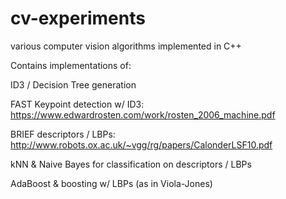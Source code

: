 # cv-experiments
various computer vision algorithms implemented in C++

Contains implementations of:

ID3 / Decision Tree generation

FAST Keypoint detection w/ ID3: https://www.edwardrosten.com/work/rosten_2006_machine.pdf

BRIEF descriptors / LBPs: http://www.robots.ox.ac.uk/~vgg/rg/papers/CalonderLSF10.pdf

kNN & Naive Bayes for classification on descriptors / LBPs

AdaBoost & boosting w/ LBPs (as in Viola-Jones)
